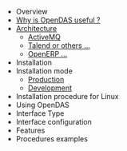 * Overview
 * [Why is OpenDAS useful ?](https://github.com/ASPerience/opendas-docs/wiki/Why-is-OpenDAS-useful-%3F)
 * [Architecture](https://github.com/ASPerience/opendas-docs/wiki/Architecture)
     * [ActiveMQ](https://github.com/ASPerience/opendas-docs/wiki/ActiveMQ)
     * [Talend or others ...](https://github.com/ASPerience/opendas-docs/wiki/Talend-or-others-...)
     * [OpenERP ...](https://github.com/ASPerience/opendas-docs/wiki/OpenERP-...)
* Installation
 * Installation mode
    * [Production](https://github.com/ASPerience/opendas-docs/wiki/Production)
    * [Development](https://github.com/ASPerience/opendas-docs/wiki/Development)
 * Installation procedure for Linux
* Using OpenDAS
 * Interface Type
 * Interface configuration
 * Features
* Procedures examples